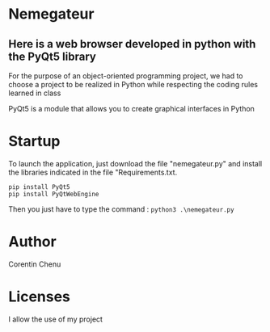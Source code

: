 # Nemegateur
## Here is a web browser developed in python with the PyQt5 library
For the purpose of an object-oriented programming project, we had to choose a project to be realized in Python while respecting the coding rules learned in class 

PyQt5 is a module that allows you to create graphical interfaces in Python
# Startup
To launch the application, just download the file "nemegateur.py" and install the libraries indicated in the file "Requirements.txt. 
```
pip install PyQt5
pip install PyQtWebEngine

```
Then you just have to type the command : ``` python3 .\nemegateur.py ```

# Author
Corentin Chenu 

# Licenses

I allow the use of my project 
